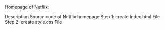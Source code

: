 Homepage of Netflix:

Description
 Source code of Netflix homepage
 Step 1:
      create Index.html File
 Step 2:
      create style.css File

